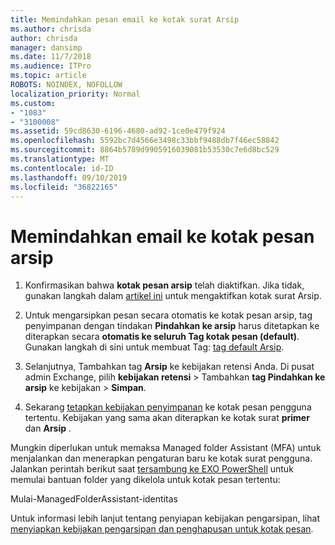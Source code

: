 ```yaml
---
title: Memindahkan pesan email ke kotak surat Arsip
ms.author: chrisda
author: chrisda
manager: dansimp
ms.date: 11/7/2018
ms.audience: ITPro
ms.topic: article
ROBOTS: NOINDEX, NOFOLLOW
localization_priority: Normal
ms.custom:
- "1083"
- "3100008"
ms.assetid: 59cd8630-6196-4680-ad92-1ce0e479f924
ms.openlocfilehash: 5592bc7d4566e3498c33bbf9488db7f46ec58842
ms.sourcegitcommit: 8864b5789d9905916039081b53530c7e6d8bc529
ms.translationtype: MT
ms.contentlocale: id-ID
ms.lasthandoff: 09/10/2019
ms.locfileid: "36822165"
---
```

# <a name="move-email-to-the-archive-mailbox"></a>Memindahkan email ke kotak pesan arsip

1. Konfirmasikan bahwa **kotak pesan arsip** telah diaktifkan. Jika tidak, gunakan langkah dalam [artikel ini](https://docs.microsoft.com/office365/securitycompliance/enable-archive-mailboxes) untuk mengaktifkan kotak surat Arsip.

2. Untuk mengarsipkan pesan secara otomatis ke kotak pesan arsip, tag penyimpanan dengan tindakan **Pindahkan ke arsip** harus ditetapkan ke diterapkan secara **otomatis ke seluruh Tag kotak pesan (default)**. Gunakan langkah di sini untuk membuat Tag: [tag default Arsip](https://docs.microsoft.com/office365/securitycompliance/set-up-an-archive-and-deletion-policy-for-mailboxes#create-a-custom-archive-default-policy-tag).

3. Selanjutnya, Tambahkan tag **Arsip** ke kebijakan retensi Anda. Di pusat admin Exchange, pilih **kebijakan retensi** > Tambahkan **tag Pindahkan ke arsip** ke kebijakan > **Simpan**.

4. Sekarang [tetapkan kebijakan penyimpanan](https://docs.microsoft.com/exchange/security-and-compliance/messaging-records-management/apply-retention-policy) ke kotak pesan pengguna tertentu. Kebijakan yang sama akan diterapkan ke kotak surat **primer** dan **Arsip** .

Mungkin diperlukan untuk memaksa Managed folder Assistant (MFA) untuk menjalankan dan menerapkan pengaturan baru ke kotak surat pengguna. Jalankan perintah berikut saat [tersambung ke EXO PowerShell](https://docs.microsoft.com/powershell/exchange/exchange-online/connect-to-exchange-online-powershell/connect-to-exchange-online-powershell?view=exchange-ps) untuk memulai bantuan folder yang dikelola untuk kotak pesan tertentu:
  
Mulai-ManagedFolderAssistant-identitas<name of the mailbox>

Untuk informasi lebih lanjut tentang penyiapan kebijakan pengarsipan, lihat [menyiapkan kebijakan pengarsipan dan penghapusan untuk kotak pesan](https://docs.microsoft.com/office365/securitycompliance/set-up-an-archive-and-deletion-policy-for-mailboxes#step-1-enable-archive-mailboxes-for-users).
  